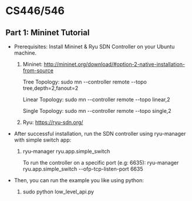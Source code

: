 # CS446/546

## Part 1: Mininet Tutorial ## 

* Prerequisites: Install Mininet & Ryu SDN Controller on your Ubuntu machine.

    1) Mininet: http://mininet.org/download/#option-2-native-installation-from-source
    
       Tree Topology:   sudo mn --controller remote --topo tree,depth=2,fanout=2
       
       Linear Topology: sudo mn --controller remote --topo linear,2
       
       Single Topology: sudo mn --controller remote --topo single,2

    2) Ryu: https://ryu-sdn.org/

* After successful installation, run the SDN controller using ryu-manager with simple switch app: 

  1) ryu-manager ryu.app.simple_switch
  
     To run the controller on a specific port (e.g: 6635): ryu-manager ryu.app.simple_switch --ofp-tcp-listen-port 6635

* Then, you can run the example you like using python:
  
  1) sudo python low_level_api.py
